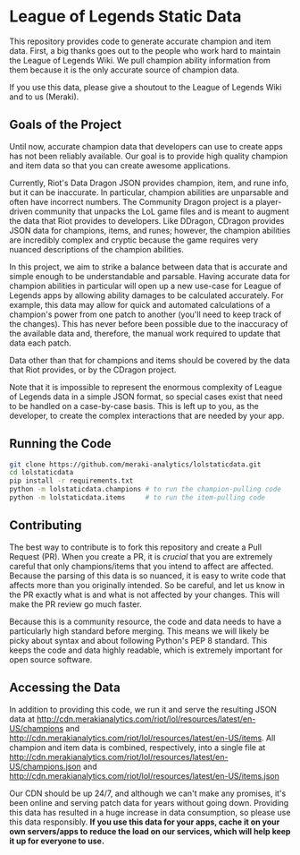 # League of Legends Static Data

This repository provides code to generate accurate champion and item data. First, a big thanks goes out to the people who work hard to maintain the League of Legends Wiki. We pull champion ability information from them because it is the only accurate source of champion data.

If you use this data, please give a shoutout to the League of Legends Wiki and to us (Meraki).

## Goals of the Project

Until now, accurate champion data that developers can use to create apps has not been reliably available. Our goal is to provide high quality champion and item data so that you can create awesome applications.

Currently, Riot's Data Dragon JSON provides champion, item, and rune info, but it can be inaccurate. In particular, champion abilities are unparsable and often have incorrect numbers. The Community Dragon project is a player-driven community that unpacks the LoL game files and is meant to augment the data that Riot provides to developers. Like DDragon, CDragon provides JSON data for champions, items, and runes; however, the champion abilities are incredibly complex and cryptic because the game requires very nuanced descriptions of the champion abilities.

In this project, we aim to strike a balance between data that is accurate and simple enough to be understandable and parsable. Having accurate data for champion abilities in particular will open up a new use-case for League of Legends apps by allowing ability damages to be calculated accurately. For example, this data may allow for quick and automated calculations of a champion's power from one patch to another (you'll need to keep track of the changes). This has never before been possible due to the inaccuracy of the available data and, therefore, the manual work required to update that data each patch.

Data other than that for champions and items should be covered by the data that Riot provides, or by the CDragon project.

Note that it is impossible to represent the enormous complexity of League of Legends data in a simple JSON format, so special cases exist that need to be handled on a case-by-case basis. This is left up to you, as the developer, to create the complex interactions that are needed by your app.

## Running the Code

``` bash
git clone https://github.com/meraki-analytics/lolstaticdata.git
cd lolstaticdata
pip install -r requirements.txt
python -m lolstaticdata.champions # to run the champion-pulling code
python -m lolstaticdata.items     # to run the item-pulling code
```

## Contributing

The best way to contribute is to fork this repository and create a Pull Request (PR). When you create a PR, it is _crucial_ that you are extremely careful that only champions/items that you intend to affect are affected. Because the parsing of this data is so nuanced, it is easy to write code that affects more than you originally intended. So be careful, and let us know in the PR exactly what is and what is not affected by your changes. This will make the PR review go much faster.

Because this is a community resource, the code and data needs to have a particularly high standard before merging. This means we will likely be picky about syntax and about following Python's PEP 8 standard. This keeps the code and data highly readable, which is extremely important for open source software.

## Accessing the Data

In addition to providing this code, we run it and serve the resulting JSON data at <http://cdn.merakianalytics.com/riot/lol/resources/latest/en-US/champions> and <http://cdn.merakianalytics.com/riot/lol/resources/latest/en-US/items>. All champion and item data is combined, respectively, into a single file at <http://cdn.merakianalytics.com/riot/lol/resources/latest/en-US/champions.json> and <http://cdn.merakianalytics.com/riot/lol/resources/latest/en-US/items.json>

Our CDN should be up 24/7, and although we can't make any promises, it's been online and serving patch data for years without going down. Providing this data has resulted in a huge increase in data consumption, so please use this data responsibly. **If you use this data for your apps, cache it on your own servers/apps to reduce the load on our services, which will help keep it up for everyone to use.**

